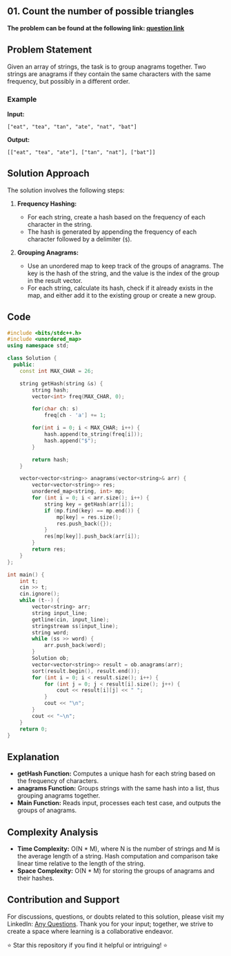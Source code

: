 ## 01. Count the number of possible triangles
**The problem can be found at the following link: [question link](https://www.geeksforgeeks.org/problems/print-anagrams-together/1)**


## Problem Statement

Given an array of strings, the task is to group anagrams together. Two strings are anagrams if they contain the same characters with the same frequency, but possibly in a different order.

### Example

**Input:**
```
["eat", "tea", "tan", "ate", "nat", "bat"]
```

**Output:**
```
[["eat", "tea", "ate"], ["tan", "nat"], ["bat"]]
```

## Solution Approach

The solution involves the following steps:

1. **Frequency Hashing:** 
   - For each string, create a hash based on the frequency of each character in the string.
   - The hash is generated by appending the frequency of each character followed by a delimiter (`$`).

2. **Grouping Anagrams:** 
   - Use an unordered map to keep track of the groups of anagrams. The key is the hash of the string, and the value is the index of the group in the result vector.
   - For each string, calculate its hash, check if it already exists in the map, and either add it to the existing group or create a new group.

## Code

```cpp
#include <bits/stdc++.h>
#include <unordered_map>
using namespace std;

class Solution {
  public:
    const int MAX_CHAR = 26;

    string getHash(string &s) {
        string hash;
        vector<int> freq(MAX_CHAR, 0);

        for(char ch: s)
            freq[ch - 'a'] += 1;

        for(int i = 0; i < MAX_CHAR; i++) {
            hash.append(to_string(freq[i]));
            hash.append("$");
        }

        return hash;
    }

    vector<vector<string>> anagrams(vector<string>& arr) {
        vector<vector<string>> res;
        unordered_map<string, int> mp;
        for (int i = 0; i < arr.size(); i++) {
            string key = getHash(arr[i]);
            if (mp.find(key) == mp.end()) {
                mp[key] = res.size();
                res.push_back({});
            }
            res[mp[key]].push_back(arr[i]);
        }
        return res;
    }
};

int main() {
    int t;
    cin >> t;
    cin.ignore();
    while (t--) {
        vector<string> arr;
        string input_line;
        getline(cin, input_line);
        stringstream ss(input_line);
        string word;
        while (ss >> word) {
            arr.push_back(word);
        }
        Solution ob;
        vector<vector<string>> result = ob.anagrams(arr);
        sort(result.begin(), result.end());
        for (int i = 0; i < result.size(); i++) {
            for (int j = 0; j < result[i].size(); j++) {
                cout << result[i][j] << " ";
            }
            cout << "\n";
        }
        cout << "~\n";
    }
    return 0;
}
```

## Explanation

- **getHash Function:** Computes a unique hash for each string based on the frequency of characters.
- **anagrams Function:** Groups strings with the same hash into a list, thus grouping anagrams together.
- **Main Function:** Reads input, processes each test case, and outputs the groups of anagrams.

## Complexity Analysis

- **Time Complexity:** O(N * M), where N is the number of strings and M is the average length of a string. Hash computation and comparison take linear time relative to the length of the string.
- **Space Complexity:** O(N * M) for storing the groups of anagrams and their hashes.


## Contribution and Support
For discussions, questions, or doubts related to this solution, please visit my LinkedIn: [Any Questions](https://www.linkedin.com/in/aniket-yadav-2162ab239/). Thank you for your input; together, we strive to create a space where learning is a collaborative endeavor.

⭐ Star this repository if you find it helpful or intriguing! ⭐




